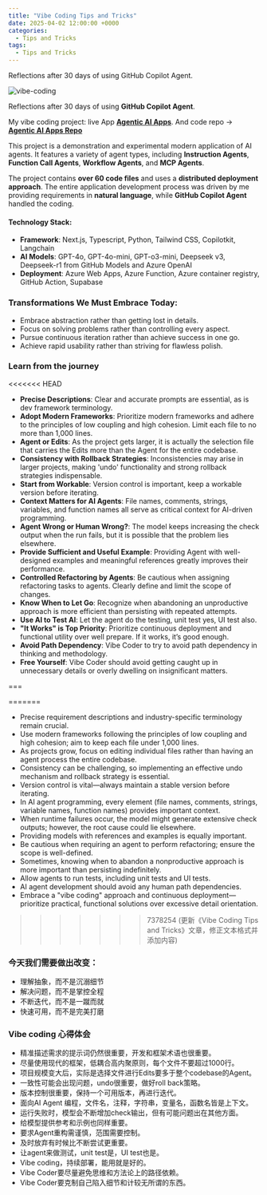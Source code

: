 ```yaml
---
title: "Vibe Coding Tips and Tricks"
date: 2025-04-02 12:00:00 +0000
categories: 
  - Tips and Tricks
tags: 
  - Tips and Tricks
---
```


Reflections after 30 days of using GitHub Copilot Agent.

![vibe-coding](/images/vibe-coding.png)

Reflections after 30 days of using **GitHub Copilot Agent**.

My vibe coding project: live App **[Agentic AI Apps](https://haxu.dev/)**. And code repo -> **[Agentic AI Apps Repo](https://github.com/xuhaodev/agentic-ai-app)**

This project is a demonstration and experimental modern application of AI agents. It features a variety of agent types, including **Instruction Agents**, **Function Call Agents**, **Workflow Agents**, and **MCP Agents**.

The project contains **over 60 code files** and uses a **distributed deployment approach**. The entire application development process was driven by me providing requirements in **natural language**, while **GitHub Copilot Agent** handled the coding.


#### **Technology Stack**:

- **Framework**: Next.js, Typescript, Python, Tailwind CSS, Copilotkit, Langchain
- **AI Models**: GPT-4o, GPT-4o-mini, GPT-o3-mini, Deepseek v3, Deepseek-r1 from GitHub Models and Azure OpenAI
- **Deployment**: Azure Web Apps, Azure Function, Azure container registry, GitHub Action, Supabase

### Transformations We Must Embrace Today:

- Embrace abstraction rather than getting lost in details.
- Focus on solving problems rather than controlling every aspect.
- Pursue continuous iteration rather than achieve success in one go.
- Achieve rapid usability rather than striving for flawless polish.

### Learn from the journey

<<<<<<< HEAD
- **Precise Descriptions**: Clear and accurate prompts are essential, as is dev framework terminology.
- **Adopt Modern Frameworks**: Prioritize modern frameworks and adhere to the principles of low coupling and high cohesion. Limit each file to no more than 1,000 lines.
- **Agent or Edits**: As the project gets larger, it is actually the selection file that carries the Edits more than the Agent for the entire codebase.
- **Consistency with Rollback Strategies**: Inconsistencies may arise in larger projects, making 'undo' functionality and strong rollback strategies indispensable.
- **Start from Workable**: Version control is important, keep a workable version before iterating.
- **Context Matters for AI Agents**: File names, comments, strings, variables, and function names all serve as critical context for AI-driven programming.
- **Agent Wrong or Human Wrong?**: The model keeps increasing the check output when the run fails, but it is possible that the problem lies elsewhere.
- **Provide Sufficient and Useful Example**: Providing Agent with well-designed examples and meaningful references greatly improves their performance.
- **Controlled Refactoring by Agents**: Be cautious when assigning refactoring tasks to agents. Clearly define and limit the scope of changes.
- **Know When to Let Go**: Recognize when abandoning an unproductive approach is more efficient than persisting with repeated attempts.
- **Use AI to Test AI**: Let the agent do the testing, unit test yes, UI test also.
- **"It Works" is Top Priority**: Prioritize continuous deployment and functional utility over well prepare. If it works, it’s good enough.
- **Avoid Path Dependency**: Vibe Coder to try to avoid path dependency in thinking and methodology.
- **Free Yourself**: Vibe Coder should avoid getting caught up in unnecessary details or overly dwelling on insignificant matters.

===

=======
- Precise requirement descriptions and industry-specific terminology remain crucial.
- Use modern frameworks following the principles of low coupling and high cohesion; aim to keep each file under 1,000 lines.
- As projects grow, focus on editing individual files rather than having an agent process the entire codebase.
- Consistency can be challenging, so implementing an effective undo mechanism and rollback strategy is essential.
- Version control is vital—always maintain a stable version before iterating.
- In AI agent programming, every element (file names, comments, strings, variable names, function names) provides important context.
- When runtime failures occur, the model might generate extensive check outputs; however, the root cause could lie elsewhere.
- Providing models with references and examples is equally important.
- Be cautious when requiring an agent to perform refactoring; ensure the scope is well-defined.
- Sometimes, knowing when to abandon a nonproductive approach is more important than persisting indefinitely.
- Allow agents to run tests, including unit tests and UI tests.
- AI agent development should avoid any human path dependencies.
- Embrace a "vibe coding" approach and continuous deployment—prioritize practical, functional solutions over excessive detail orientation.

>>>>>>> 7378254 (更新《Vibe Coding Tips and Tricks》文章，修正文本格式并添加内容)
### 今天我们需要做出改变：

- 理解抽象，而不是沉溺细节
- 解决问题，而不是掌控全程
- 不断迭代，而不是一蹴而就
- 快速可用，而不是完美打磨

### Vibe coding 心得体会

- 精准描述需求的提示词仍然很重要，开发和框架术语也很重要。
- 尽量使用现代的框架，低耦合高内聚原则，每个文件不要超过1000行。
- 项目规模变大后，实际是选择文件进行Edits要多于整个codebase的Agent。
- 一致性可能会出现问题，undo很重要，做好roll back策略。
- 版本控制很重要，保持一个可用版本，再进行迭代。
- 面向AI Agent 编程，文件名，注释，字符串，变量名，函数名皆是上下文。
- 运行失败时，模型会不断增加check输出，但有可能问题出在其他方面。
- 给模型提供参考和示例也同样重要。
- 要求Agent重构需谨慎，范围需要控制。
- 及时放弃有时候比不断尝试更重要。
- 让agent来做测试，unit test是，UI test也是。
- Vibe coding，持续部署，能用就是好的。
- Vibe Coder要尽量避免思维和方法论上的路径依赖。
- Vibe Coder要克制自己陷入细节和计较无所谓的东西。
